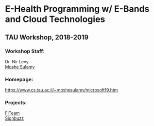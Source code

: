 # E-Health Programming w/ E-Bands and Cloud Technologies
## TAU Workshop, 2018-2019
### Workshop Staff:
Dr. Nir Levy  
[Moshe Sulamy](https://www.cs.tau.ac.il/~moshesulamy/)

### Homepage:
https://www.cs.tau.ac.il/~moshesulamy/microsoft19.htm

### Projects:
[FiTeam](https://fiteamtau.wixsite.com/fiteam)  
[Signbuzz](https://benhausman.wixsite.com/signbuzz)
